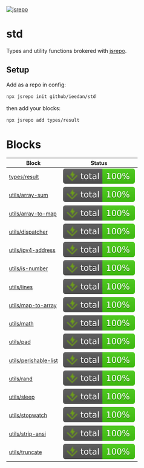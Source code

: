 <!-- can't merge if it's not passing -->

[![jsrepo](https://jsrepo.dev/badges/build/passing.svg)](https://jsrepo.dev)

# std

Types and utility functions brokered with [jsrepo](https://jsrepo.dev).

## Setup

Add as a repo in config:

```bash
npx jsrepo init github/ieedan/std
```

then add your blocks:

```bash
npx jsrepo add types/result
```

# Blocks

| Block                                                                                                   | Status                                                                                           |
| ------------------------------------------------------------------------------------------------------- | ------------------------------------------------------------------------------------------------ |
| [types/result](https://ieedan.github.io/std/classes/types_result.Result.html)                           | ![Tests](https://raw.githubusercontent.com/ieedan/std/refs/heads/main/badges/coverage-total.svg) |
| [utils/array-sum](https://ieedan.github.io/std/functions/utils_array_sum.arraySum.html)                 | ![Tests](https://raw.githubusercontent.com/ieedan/std/refs/heads/main/badges/coverage-total.svg) |
| [utils/array-to-map](https://ieedan.github.io/std/functions/utils_array_to_map.arrayToMap.html)         | ![Tests](https://raw.githubusercontent.com/ieedan/std/refs/heads/main/badges/coverage-total.svg) |
| [utils/dispatcher](https://ieedan.github.io/std/types/utils_dispatcher.Dispatcher.html)                 | ![Tests](https://raw.githubusercontent.com/ieedan/std/refs/heads/main/badges/coverage-total.svg) |
| [utils/ipv4-address](https://ieedan.github.io/std/modules/utils_ipv4_address.html)                      | ![Tests](https://raw.githubusercontent.com/ieedan/std/refs/heads/main/badges/coverage-total.svg) |
| [utils/is-number](https://ieedan.github.io/std/functions/utils_is_number.isNumber.html)                 | ![Tests](https://raw.githubusercontent.com/ieedan/std/refs/heads/main/badges/coverage-total.svg) |
| [utils/lines](https://ieedan.github.io/std/functions/utils_lines.html)                                  | ![Tests](https://raw.githubusercontent.com/ieedan/std/refs/heads/main/badges/coverage-total.svg) |
| [utils/map-to-array](https://ieedan.github.io/std/functions/utils_map_to_array.mapToArray.html)         | ![Tests](https://raw.githubusercontent.com/ieedan/std/refs/heads/main/badges/coverage-total.svg) |
| [utils/math](https://ieedan.github.io/std/modules/utils_math.html)                                      | ![Tests](https://raw.githubusercontent.com/ieedan/std/refs/heads/main/badges/coverage-total.svg) |
| [utils/pad](https://ieedan.github.io/std/functions/utils_pad.leftPad.html)                              | ![Tests](https://raw.githubusercontent.com/ieedan/std/refs/heads/main/badges/coverage-total.svg) |
| [utils/perishable-list](https://ieedan.github.io/std/classes/utils_perishable-list.PerishableList.html) | ![Tests](https://raw.githubusercontent.com/ieedan/std/refs/heads/main/badges/coverage-total.svg) |
| [utils/rand](https://ieedan.github.io/std/functions/utils_rand.rand.html)                               | ![Tests](https://raw.githubusercontent.com/ieedan/std/refs/heads/main/badges/coverage-total.svg) |
| [utils/sleep](https://ieedan.github.io/std/functions/utils_sleep.sleep.html)                            | ![Tests](https://raw.githubusercontent.com/ieedan/std/refs/heads/main/badges/coverage-total.svg) |
| [utils/stopwatch](https://ieedan.github.io/std/types/utils_stopwatch.Stopwatch.html)                    | ![Tests](https://raw.githubusercontent.com/ieedan/std/refs/heads/main/badges/coverage-total.svg) |
| [utils/strip-ansi](https://ieedan.github.io/std/functions/utils_strip_ansi.stripAsni.html)              | ![Tests](https://raw.githubusercontent.com/ieedan/std/refs/heads/main/badges/coverage-total.svg) |
| [utils/truncate](https://ieedan.github.io/std/functions/utils_truncate.truncate.html)                   | ![Tests](https://raw.githubusercontent.com/ieedan/std/refs/heads/main/badges/coverage-total.svg) |
